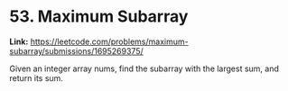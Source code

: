 # 53. Maximum Subarray

**Link:** https://leetcode.com/problems/maximum-subarray/submissions/1695269375/

Given an integer array nums, find the subarray with the largest sum, and return its sum.


